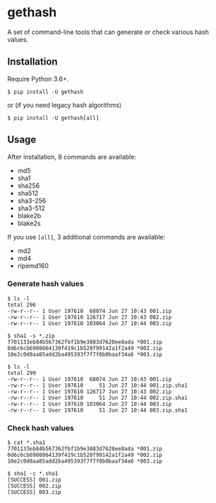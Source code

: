 # gethash

A set of command-line tools that can generate or check various hash values.

## Installation

Require Python 3.6+.

```shell
$ pip install -U gethash
```

or (if you need legacy hash algorithms)

```shell
$ pip install -U gethash[all]
```

## Usage

After installation, 8 commands are available:

- md5
- sha1
- sha256
- sha512
- sha3-256
- sha3-512
- blake2b
- blake2s

If you use `[all]`, 3 additional commands are available:

- md2
- md4
- ripemd160

### Generate hash values

```shell
$ ls -l
total 296
-rw-r--r-- 1 User 197610  68074 Jun 27 10:43 001.zip
-rw-r--r-- 1 User 197610 126717 Jun 27 10:43 002.zip
-rw-r--r-- 1 User 197610 103064 Jun 27 10:44 003.zip

$ sha1 -s *.zip
7701133eb84b567362fbf1b9e3883d7620ee8ada *001.zip
0d6c6cb6908064139f419c1b528f99142a1f2a49 *002.zip
10e2c0d8aa85add2ba495393f7f7f0b0baaf34a6 *003.zip

$ ls -l
total 299
-rw-r--r-- 1 User 197610  68074 Jun 27 10:43 001.zip
-rw-r--r-- 1 User 197610     51 Jun 27 10:44 001.zip.sha1
-rw-r--r-- 1 User 197610 126717 Jun 27 10:43 002.zip
-rw-r--r-- 1 User 197610     51 Jun 27 10:44 002.zip.sha1
-rw-r--r-- 1 User 197610 103064 Jun 27 10:44 003.zip
-rw-r--r-- 1 User 197610     51 Jun 27 10:44 003.zip.sha1
```

### Check hash values

```shell
$ cat *.sha1
7701133eb84b567362fbf1b9e3883d7620ee8ada *001.zip
0d6c6cb6908064139f419c1b528f99142a1f2a49 *002.zip
10e2c0d8aa85add2ba495393f7f7f0b0baaf34a6 *003.zip

$ sha1 -c *.sha1
[SUCCESS] 001.zip
[SUCCESS] 002.zip
[SUCCESS] 003.zip
```
